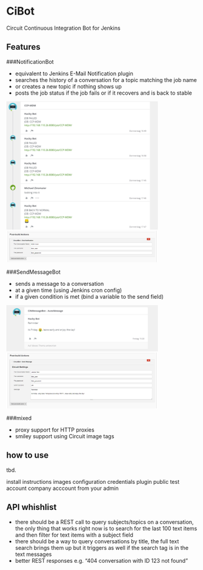 # CiBot
Circuit Continuous Integration Bot for Jenkins


## Features

###NotificationBot
- equivalent to Jenkins E-Mail Notification plugin
- searches the history of a conversation for a topic matching the job name
- or creates a new topic if nothing shows up
- posts the job status if the job fails or if it recovers and is back to stable
<p>
  <a href="./doc/NotificationBot.png"><img src="./doc/NotificationBot.png" width="400"></a>
  <a href="./doc/NotificationBotConfig.png"><img src="./doc/NotificationBotConfig.png" width="400"></a>
</p>

###SendMessageBot
- sends a message to a conversation
- at a given time (using Jenkins cron config)
- if a given condition is met (bind a variable to the send field)
<p>
  <a href="./doc/MessageBot.png"><img src="./doc/MessageBot.png" width="400"></a>
  <a href="./doc/MessageBotConfig.png"><img src="./doc/MessageBotConfig.png" width="400"></a>
</p>

###mixed
- proxy support for HTTP proxies
- smiley support using Circuit image tags


## how to use
 tbd.
 
install instructions
images
configuration
credentials plugin
public test account
company acccount from your admin

## API whishlist
-	there should be a REST call to query subjects/topics  on a conversation, the only thing that works right now is to search for the last 100 text items and then filter for text items with a subject field
- there should be a way to query conversations by title, the full text search brings them up but it triggers as well if the search tag is in the text messages
-	better REST responses e.g. “404 conversation with ID 123 not found”


